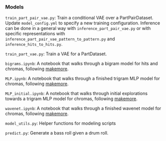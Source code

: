 
### Models

`train_part_pair_vae.py`: Train a conditional VAE over a PartPairDataset. Update `model_config.yml` to specify a new training configuration. Inference can be done in a general way with `inference_part_pair_vae.py` or with specific representations with `inference_part_pair_vae_pattern_to_pattern.py` and `inference_hits_to_hits.py`.

`train_part_vae.py`: Train a VAE for a PartDataset.

`bigrams.ipynb`: A notebook that walks through a bigram model for hits and chromas, following [makemore](https://github.com/karpathy/makemore).

`MLP.ipynb`: A notebook that walks through a finished trigram MLP model for chromas, following [makemore](https://github.com/karpathy/makemore).

`MLP_initial.ipynb`: A notebook that walks through initial explorations towards a trigram MLP model for chromas, following [makemore](https://github.com/karpathy/makemore).

`wavenet.ipynb`: A notebook that walks through a finished wavenet model for chromas, following [makemore](https://github.com/karpathy/makemore).

`model_utils.py`: Helper functions for modeling scripts

`predict.py`: Generate a bass roll given a drum roll.
